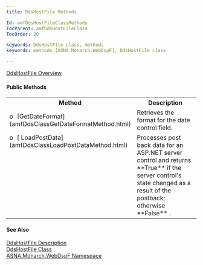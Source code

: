```yaml
---
title: DdsHostFile Methods

Id: amfDdsHostFileClassMethods
TocParent: amfDdsHostFileClass
TocOrder: 20

keywords: DdsHostFile class, methods
keywords: methods [ASNA.Monarch.WebDspF], DdsHostFile class

---
```


[DdsHostFile Overview](amfDdsHostFileClass.html) 

#### Public Methods
<table class="mytable" cellspacing="0" cellpadding="4" width="90%">
          <colgroup>
            <col width="30%" />
            <col width="70%" />
          </colgroup>
          <tr>
            <th>Method</th>
            <th>Description</th>
          </tr>
          <tr>
            <td><img  alt="public method" src="../Images/Methods.bmp" width="16" border="0" /> 
			[GetDateFormat](amfDdsClassGetDateFormatMethod.html)</td>
            <td>Retrieves the format for
            the date control field.</td>
          </tr>
          <tr valign="top">
            <td><img  alt="public method" src="../Images/Methods.bmp" width="16" border="0" />
			[
              LoadPostData](amfDdsClassLoadPostDataMethod.html)
            </td>
            <td>Processes post back data
            for an ASP.NET server control and returns 
 **True**  if the server control's state
            changed as a result of the postback; otherwise 
 **False** .</td>
          </tr>
</table>

#### See Also
[DdsHostFile Description](amfUnderstandingHostFiles.html)<br /> [DdsHostFile Class](amfDdsHostFileClass.html) <br /> [ ASNA.Monarch.WebDspF Namespace](amfWebDspFNamespace.html) 
